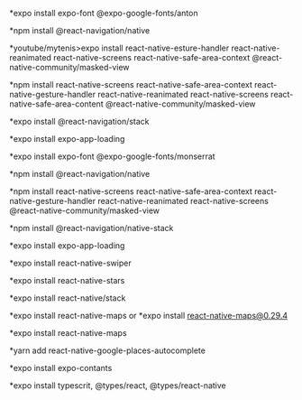 *expo install expo-font @expo-google-fonts/anton

*npm install @react-navigation/native

*youtube/mytenis>expo install react-native-esture-handler react-native-reanimated react-native-screens react-native-safe-area-context @react-native-community/masked-view

*npm install react-native-screens react-native-safe-area-context react-native-gesture-handler react-native-reanimated react-native-screens react-native-safe-area-content @react-native-community/masked-view

*expo install @react-navigation/stack

*expo install expo-app-loading

*expo install expo-font @expo-google-fonts/monserrat

*npm install @react-navigation/native

*npm install react-native-screens react-native-safe-area-context react-native-gesture-handler react-native-reanimated react-native-screens @react-native-community/masked-view

*npm install @react-navigation/native-stack

*expo install expo-app-loading

*expo install react-native-swiper

*expo install react-native-stars

*expo install react-native/stack

*expo install react-native-maps or *expo install react-native-maps@0.29.4

*expo install react-native-maps

*yarn add react-native-google-places-autocomplete

*expo install expo-contants

*expo install typescrit, @types/react, @types/react-native